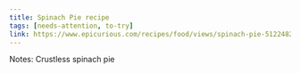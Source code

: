 ```yaml
---
title: Spinach Pie recipe
tags: [needs-attention, to-try]
link: https://www.epicurious.com/recipes/food/views/spinach-pie-51224820
---
```

Notes: Crustless spinach pie


